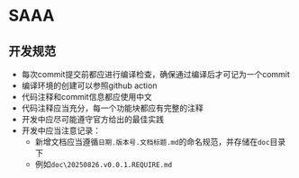 # SAAA


## 开发规范

* 每次commit提交前都应进行编译检查，确保通过编译后才可记为一个commit
* 编译环境的创建可以参照github action
* 代码注释和commit信息都应使用中文
* 代码注释应当充分，每一个功能块都应有完整的注释
* 开发中应尽可能遵守官方给出的最佳实践
* 开发中应当注意记录：
	* 新增文档应当遵循`日期.版本号.文档标题.md`的命名规范，并存储在`doc`目录下
	* 例如`doc\20250826.v0.0.1.REQUIRE.md`